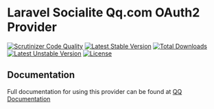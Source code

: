 # Laravel Socialite Qq.com OAuth2 Provider

[![Scrutinizer Code Quality](https://img.shields.io/scrutinizer/g/SocialiteProviders/QQ.svg?style=flat-square)](https://scrutinizer-ci.com/g/SocialiteProviders/QQ/?branch=master)
[![Latest Stable Version](https://img.shields.io/packagist/v/socialiteproviders/qq.svg?style=flat-square)](https://packagist.org/packages/socialiteproviders/qq)
[![Total Downloads](https://img.shields.io/packagist/dt/socialiteproviders/qq.svg?style=flat-square)](https://packagist.org/packages/socialiteproviders/qq)
[![Latest Unstable Version](https://img.shields.io/packagist/vpre/socialiteproviders/qq.svg?style=flat-square)](https://packagist.org/packages/socialiteproviders/qq)
[![License](https://img.shields.io/packagist/l/socialiteproviders/qq.svg?style=flat-square)](https://packagist.org/packages/socialiteproviders/qq)

## Documentation

Full documentation for using this provider can be found at [QQ Documentation](http://socialiteproviders.github.io/providers/qq/)
